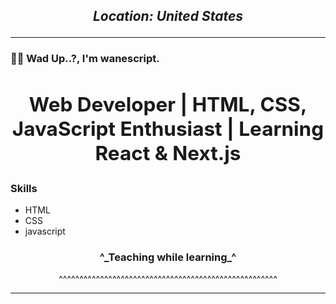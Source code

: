 ## **___<p align="center">Location: United States</p>___**

---

### 👋🏿 Wad Up..?, I'm wanescript.


## **<h2 align="center">Web Developer | HTML, CSS, JavaScript Enthusiast | Learning React & Next.js</h2>**

<h3>Skills</h3>
<ul>
  <li>HTML</li>
  <li>CSS</li>
  <li>javascript</li>
</ul>



<h3 align="center">^_Teaching while learning_^</h3>

<p align="center">^^^^^^^^^^^^^^^^^^^^^^^^^^^^^^^^^^^^^^^^^^^^^^^^^^^^^</p>




---

